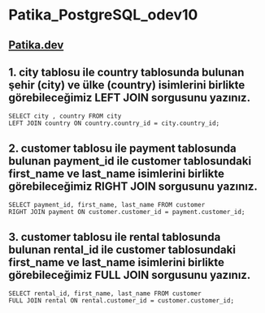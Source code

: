 # Patika_PostgreSQL_odev10
## [Patika.dev](https://academy.patika.dev/)


## 1. city tablosu ile country tablosunda bulunan şehir (city) ve ülke (country) isimlerini birlikte görebileceğimiz LEFT JOIN sorgusunu yazınız.
`SELECT city , country FROM city`<br>
`LEFT JOIN country ON country.country_id = city.country_id;`

## 2. customer tablosu ile payment tablosunda bulunan payment_id ile customer tablosundaki first_name ve last_name isimlerini birlikte görebileceğimiz RIGHT JOIN sorgusunu yazınız.
`SELECT payment_id, first_name, last_name FROM customer`<br>
`RIGHT JOIN payment ON customer.customer_id = payment.customer_id;`

## 3. customer tablosu ile rental tablosunda bulunan rental_id ile customer tablosundaki first_name ve last_name isimlerini birlikte görebileceğimiz FULL JOIN sorgusunu yazınız.
`SELECT rental_id, first_name, last_name FROM customer`<br>
`FULL JOIN rental ON rental.customer_id = customer.customer_id;`
